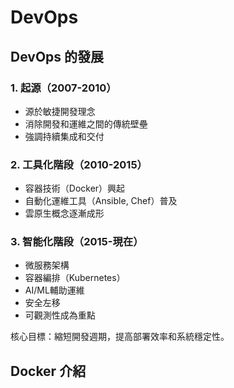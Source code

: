 # DevOps

## DevOps 的發展
### 1. 起源（2007-2010）
- 源於敏捷開發理念
- 消除開發和運維之間的傳統壁壘
- 強調持續集成和交付
### 2. 工具化階段（2010-2015）
- 容器技術（Docker）興起
- 自動化運維工具（Ansible, Chef）普及
- 雲原生概念逐漸成形
### 3. 智能化階段（2015-現在）
- 微服務架構
- 容器編排（Kubernetes）
- AI/ML輔助運維
- 安全左移
- 可觀測性成為重點

核心目標：縮短開發週期，提高部署效率和系統穩定性。

## Docker 介紹
